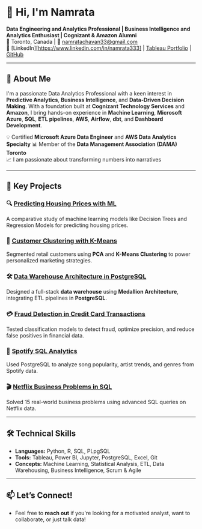 # 👋 Hi, I'm Namrata

**Data Engineering and Analytics Professional | Business Intelligence and Analytics Enthusiast | Cognizant & Amazon Alumni**  
📍 Toronto, Canada | 📧 namratachavan33@gmail.com  
🔗 [LinkedIn][https://www.linkedin.com/in/namrata333] | [Tableau Portfolio](https://public.tableau.com/app/profile/Namrata.Chavan.Chavan2129/vizzes) | [GitHub](https://github.com/Namrac3)

---

## 🚀 About Me

I'm a passionate Data Analytics Professional with a keen interest in **Predictive Analytics**, **Business Intelligence**, and **Data-Driven Decision Making**. With a foundation built at **Cognizant Technology Services** and **Amazon**, I bring hands-on experience in **Machine Learning**, **Microsoft Azure**, **SQL**, **ETL pipelines**, **AWS**, **Airflow**, **dbt**, and **Dashboard Development**.

💡 Certified **Microsoft Azure Data Engineer**  and **AWS Data Analytics Specialty**
📊 Member of the **Data Management Association (DAMA) Toronto**  
📈 I am passionate about transforming numbers into narratives

---

## 🧠 Key Projects

### 🔍 [Predicting Housing Prices with ML](https://github.com/NamrataChavan365/Predicting-Housing-Prices-with-ML)
A comparative study of machine learning models like Decision Trees and Regression Models for predicting housing prices.

### 👥 [Customer Clustering with K-Means](https://github.com/NamrataChavan365/Customer-Clustering-with-K-Means)
Segmented retail customers using **PCA** and **K-Means Clustering** to power personalized marketing strategies.

### 🛠️ [Data Warehouse Architecture in PostgreSQL](https://github.com/NamrataChavan365/Data-Warehouse-Architecture-and-ETL-in-PostgreSQL)
Designed a full-stack **data warehouse** using **Medallion Architecture**, integrating ETL pipelines in **PostgreSQL**.

### 💳 [Fraud Detection in Credit Card Transactions](https://github.com/NamrataChavan365/Fraud-Detection-in-Credit-Card-Transactions)
Tested classification models to detect fraud, optimize precision, and reduce false positives in financial data.

### 🎵 [Spotify SQL Analytics](https://github.com/NamrataChavan365/SpotifySQL)
Used PostgreSQL to analyze song popularity, artist trends, and genres from Spotify data.

### 🎬 [Netflix Business Problems in SQL](https://github.com/NamrataChavan365/NetflixSQL)
Solved 15 real-world business problems using advanced SQL queries on Netflix data.

---

## 🛠️ Technical Skills

- **Languages:** Python, R, SQL, PLpgSQL  
- **Tools:** Tableau, Power BI, Jupyter, PostgreSQL, Excel, Git  
- **Concepts:** Machine Learning, Statistical Analysis, ETL, Data Warehousing, Business Intelligence, Scrum & Agile  

---

## 📫 Let’s Connect!

- Feel free to **reach out** if you're looking for a motivated analyst, want to collaborate, or just talk data!
